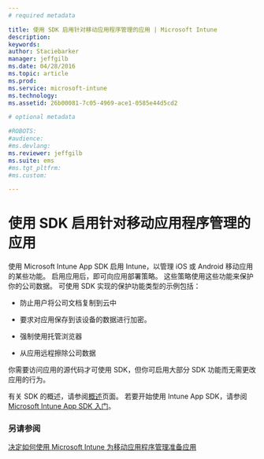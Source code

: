 ```yaml
---
# required metadata

title: 使用 SDK 启用针对移动应用程序管理的应用 | Microsoft Intune
description:
keywords:
author: Staciebarker
manager: jeffgilb
ms.date: 04/28/2016
ms.topic: article
ms.prod:
ms.service: microsoft-intune
ms.technology:
ms.assetid: 26b00081-7c05-4969-ace1-0585e44d5cd2

# optional metadata

#ROBOTS:
#audience:
#ms.devlang:
ms.reviewer: jeffgilb
ms.suite: ems
#ms.tgt_pltfrm:
#ms.custom:

---
```


# 使用 SDK 启用针对移动应用程序管理的应用
使用 Microsoft Intune App SDK 启用 Intune，以管理 iOS 或 Android 移动应用的某些功能。 启用应用后，即可向应用部署策略。 这些策略使用这些功能来保护你的公司数据。 可使用 SDK 实现的保护功能类型的示例包括：

-   防止用户将公司文档复制到云中

-   要求对应用保存到该设备的数据进行加密。

-   强制使用托管浏览器

-   从应用远程擦除公司数据

你需要访问应用的源代码才可使用 SDK，但你可启用大部分 SDK 功能而无需更改应用的行为。

有关 SDK 的概述，请参阅[概述](/intune/develop/intune-app-sdk)页面。 若要开始使用 Intune App SDK，请参阅 [Microsoft Intune App SDK 入门](/intune/develop/intune-app-sdk-get-started)。

### 另请参阅
[决定如何使用 Microsoft Intune 为移动应用程序管理准备应用](decide-how-to-prepare-apps-for-mobile-application-management-with-microsoft-intune.md)



<!--HONumber=May16_HO2-->


